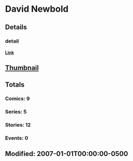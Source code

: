 # David  Newbold 
## Details
### detail
#### [Link](http://marvel.com/comics/creators/795/david_newbold?utm_campaign=apiRef&utm_source=225578a89fc76f3d20fbffda5d17a88d)
## [Thumbnail](http://i.annihil.us/u/prod/marvel/i/mg/b/40/image_not_available.jpg)
## Totals
### Comics: 9
### Series: 5
### Stories: 12
### Events: 0
## Modified: 2007-01-01T00:00:00-0500